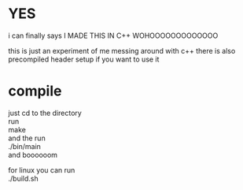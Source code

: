 # YES
i can finally says I MADE THIS IN C++ WOHOOOOOOOOOOOOO

this is just an experiment of me messing around with c++
there is also precompiled header setup if you want to use it

# compile
just cd to the directory\
run\
make\
and the run\
./bin/main\
and boooooom

for linux you can run\
./build.sh
